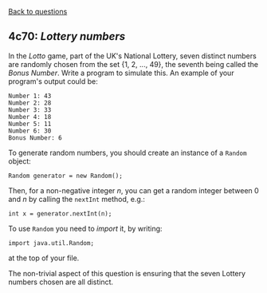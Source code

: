 [Back to questions](../../README.md)

## 4c70: *Lottery numbers*

In the *Lotto* game, part of the UK's National Lottery, seven distinct numbers are randomly chosen from the set {1, 2, ..., 49}, the seventh being called the *Bonus Number*.  Write a program to simulate this.  An example of your program's output could be:

```
Number 1: 43
Number 2: 28
Number 3: 33
Number 4: 18
Number 5: 11
Number 6: 30
Bonus Number: 6
```

To generate random numbers, you should create an instance of a `Random` object:

```
Random generator = new Random();
```

Then, for a non-negative integer *n*, you can get a random integer between 0 and *n* by calling the `nextInt` method, e.g.:

```
int x = generator.nextInt(n);
```

To use `Random` you need to *import* it, by writing:

```
import java.util.Random;
```

at the top of your file.

The non-trivial aspect of this question is ensuring that the seven Lottery numbers chosen are all distinct.